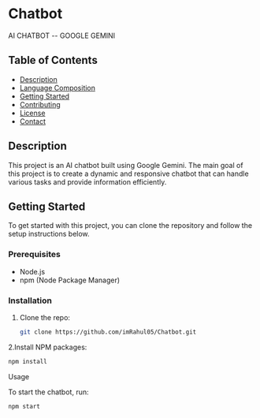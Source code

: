 # Chatbot

AI CHATBOT -- GOOGLE GEMINI

## Table of Contents
- [Description](#description)
- [Language Composition](#language-composition)
- [Getting Started](#getting-started)
- [Contributing](#contributing)
- [License](#license)
- [Contact](#contact)

## Description
This project is an AI chatbot built using Google Gemini. The main goal of this project is to create a dynamic and responsive chatbot that can handle various tasks and provide information efficiently.


## Getting Started
To get started with this project, you can clone the repository and follow the setup instructions below.

### Prerequisites
- Node.js
- npm (Node Package Manager)

### Installation
1. Clone the repo:
   ```sh
   git clone https://github.com/imRahul05/Chatbot.git
   ```

2.Install NPM packages:
   ```sh
   npm install
   ```

Usage

To start the chatbot, run:
  ```sh
  npm start
  ```
